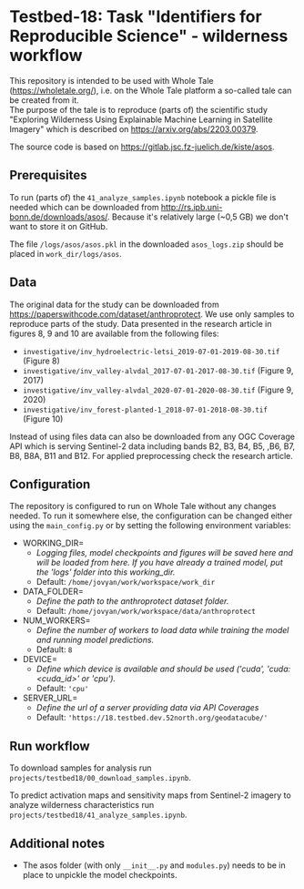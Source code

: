 # Testbed-18: Task "Identifiers for Reproducible Science" - wilderness workflow

This repository is intended to be used with Whole Tale (https://wholetale.org/), i.e. on the Whole Tale platform a so-called tale can be created from it.  
The purpose of the tale is to reproduce (parts of) the scientific study "Exploring Wilderness Using Explainable Machine Learning in Satellite Imagery" which is described on https://arxiv.org/abs/2203.00379.

The source code is based on https://gitlab.jsc.fz-juelich.de/kiste/asos.

## Prerequisites

To run (parts of) the `41_analyze_samples.ipynb` notebook a pickle file is needed which can be downloaded from http://rs.ipb.uni-bonn.de/downloads/asos/. Because it's relatively large (~0,5 GB) we don't want to store it on GitHub.

The file `/logs/asos/asos.pkl` in the downloaded `asos_logs.zip` should be placed in `work_dir/logs/asos`.

## Data

The original data for the study can be downloaded from https://paperswithcode.com/dataset/anthroprotect. We use only samples to reproduce parts of the study. Data presented in the research article in figures 8, 9 and 10 are available from the following files:
* `investigative/inv_hydroelectric-letsi_2019-07-01-2019-08-30.tif` (Figure 8)
* `investigative/inv_valley-alvdal_2017-07-01-2017-08-30.tif` (Figure 9, 2017)
* `investigative/inv_valley-alvdal_2020-07-01-2020-08-30.tif` (Figure 9, 2020)
* `investigative/inv_forest-planted-1_2018-07-01-2018-08-30.tif` (Figure 10)

Instead of using files data can also be downloaded from any OGC Coverage API which is serving Sentinel-2 data including bands B2, B3, B4, B5, ,B6, B7, B8, B8A, B11 and B12. For applied preprocessing check the research article.

## Configuration

The repository is configured to run on Whole Tale without any changes needed. To run it somewhere else, the configuration can be changed either using the `main_config.py` or by setting the following environment variables:

* WORKING_DIR=
  * *Logging files, model checkpoints and figures will be saved here and will be loaded from here. If you have already a trained model, put the 'logs' folder into this working_dir.*
  * Default: `/home/jovyan/work/workspace/work_dir`
* DATA_FOLDER=
  *  *Define the path to the anthroprotect dataset folder.*
  * Default: `/home/jovyan/work/workspace/data/anthroprotect`
* NUM_WORKERS=
  * *Define the number of workers to load data while training the model and running model predictions.*
  * Default: `8`
* DEVICE=
  * *Define which device is available and should be used ('cuda', 'cuda:<cuda_id>' or 'cpu').*
  * Default: `'cpu'`
* SERVER_URL=
  * *Define the url of a server providing data via API Coverages*
  * Default: `'https://18.testbed.dev.52north.org/geodatacube/'`

## Run workflow

To download samples for analysis run `projects/testbed18/00_download_samples.ipynb`.

To predict activation maps and sensitivity maps from Sentinel-2 imagery to analyze wilderness characteristics run `projects/testbed18/41_analyze_samples.ipynb`.

## Additional notes

* The asos folder (with only `__init__.py` and `modules.py`) needs to be in place to unpickle the model checkpoints.
